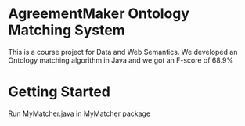 # AgreementMaker Ontology Matching System

This is a course project for Data and Web Semantics. We developed an Ontology matching algorithm in Java and we got an F-score of 68.9%
# Getting Started

Run MyMatcher.java in MyMatcher package
